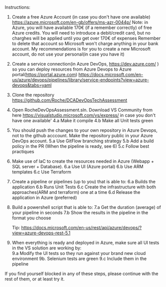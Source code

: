 Instructions:

1. Create a free Azure Account (in case you don't have one available)
https://azure.microsoft.com/en-gb/offers/ms-azr-0044p/
Note: in Azure, you will have available 170€ (if a remember correctly) of free Azure credits. You will need to introduce a debit/credit card, but no charghes will be applied until you get over 170€ of expenses
Remember to delete that account so Microsoft won't charge anything in your bank account.
My recommendations is for you to create a new Microsoft account, do not use your personal(in case you have it)

2. Create a service connection(in Azure DevOps, https://dev.azure.com/ ) so you can deploy resources from Azure Devops to Azure portal(https://portal.azure.com)
https://docs.microsoft.com/en-us/azure/devops/pipelines/library/service-endpoints?view=azure-devops&tabs=yaml

3. Clone the repository https://github.com/Roche/DCADevOpsTechAssessment

4. Open RocheDevOpsAssessment.sln. Download VS Community from here https://visualstudio.microsoft.com/vs/express/ in case you don't have one available'
	4.a Make it compile
	4.b Make all Unit tests green
	
5. You should push the changes to your own repository in Azure Devops, not to the github acccount. Make the repository public in your Azure DevOps account.
	5.a Use GitFlow branching strategy
	5.b Add a build policy in the PR (When the pipeline is ready, see 6)
	5.c Follow best practiques
	
6. Make use of IaC to create the resources needed in Azure (Webapp + SQL server + Database).
	6.a Use UI (Azure portal)
	6.b Use ARM templates
	6.c Use Terraform	
	
6. Create a pipeline or pipelines (up to you) that is able to:
	6.a Builds the application
	6.b Runs Unit Tests
	6.c Create the infrastructure with both approaches(ARM and terraform) one at a time
	6.d Release the application in Azure (preferred)
	
7. Build a powershell script that is able to:
	7.a Get the duration (average) of your pipeline in seconds
	7.b Show the results in the pipeline in the format you choose	
	
	Tip: https://docs.microsoft.com/en-us/rest/api/azure/devops/?view=azure-devops-rest-5.1
	
9. When everything is ready and deployed in Azure, make sure all UI tests in the VS solution are working by:	
	9.a Modify the UI tests so they run against your brand new cloud environment
	9b. Selenium tests are green
	9.c Include them in the pipeline
	
If you find yourself blocked in any of these steps, please continue with the rest of them, or at least try it.
	